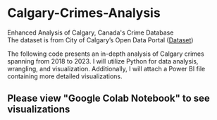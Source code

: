 # Calgary-Crimes-Analysis
Enhanced Analysis of Calgary, Canada's Crime Database \
The dataset is from City of Calgary’s Open Data Portal ([Dataset](https://data.calgary.ca/Health-and-Safety/Community-Crime-Statistics/78gh-n26t/about_data))

The following code presents an in-depth analysis of Calgary crimes spanning from 2018 to 2023. I will utilize Python for data analysis, wrangling, and visualization. Additionally, I will attach a Power BI file containing more detailed visualizations.

## Please view "Google Colab Notebook" to see visualizations

